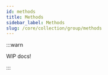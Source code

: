```yaml
---
id: methods
title: Methods
sidebar_label: Methods
slug: /core/collection/group/methods
---
```


:::warn

WIP docs!

:::